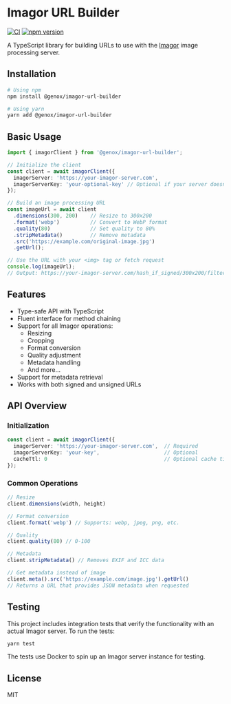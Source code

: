 # Imagor URL Builder

[![CI](https://github.com/genox/imagor-url-builder/actions/workflows/ci.yml/badge.svg)](https://github.com/genox/imagor-url-builder/actions/workflows/ci.yml)
[![npm version](https://badge.fury.io/js/@genox%2Fimagor-url-builder.svg)](https://www.npmjs.com/package/@genox/imagor-url-builder)

A TypeScript library for building URLs to use with the [Imagor](https://github.com/cshum/imagor) image processing server.

## Installation

```bash
# Using npm
npm install @genox/imagor-url-builder

# Using yarn
yarn add @genox/imagor-url-builder
```

## Basic Usage

```typescript
import { imagorClient } from '@genox/imagor-url-builder';

// Initialize the client
const client = await imagorClient({
  imagorServer: 'https://your-imagor-server.com',
  imagorServerKey: 'your-optional-key' // Optional if your server doesn't use keys
});

// Build an image processing URL
const imageUrl = await client
  .dimensions(300, 200)    // Resize to 300x200
  .format('webp')          // Convert to WebP format
  .quality(80)             // Set quality to 80%
  .stripMetadata()         // Remove metadata
  .src('https://example.com/original-image.jpg')
  .getUrl();

// Use the URL with your <img> tag or fetch request
console.log(imageUrl);
// Output: https://your-imagor-server.com/hash_if_signed/300x200/filters:format(webp):quality(80):strip_exif():strip_icc()/https://example.com/original-image.jpg
```

## Features

- Type-safe API with TypeScript
- Fluent interface for method chaining
- Support for all Imagor operations:
  - Resizing
  - Cropping
  - Format conversion
  - Quality adjustment
  - Metadata handling
  - And more...
- Support for metadata retrieval
- Works with both signed and unsigned URLs

## API Overview

### Initialization

```typescript
const client = await imagorClient({
  imagorServer: 'https://your-imagor-server.com',  // Required
  imagorServerKey: 'your-key',                     // Optional
  cacheTtl: 0                                      // Optional cache time in seconds
});
```

### Common Operations

```typescript
// Resize
client.dimensions(width, height)

// Format conversion
client.format('webp') // Supports: webp, jpeg, png, etc.

// Quality
client.quality(80) // 0-100

// Metadata
client.stripMetadata() // Removes EXIF and ICC data

// Get metadata instead of image
client.meta().src('https://example.com/image.jpg').getUrl()
// Returns a URL that provides JSON metadata when requested
```

## Testing

This project includes integration tests that verify the functionality with an actual Imagor server. To run the tests:

```bash
yarn test
```

The tests use Docker to spin up an Imagor server instance for testing.

## License

MIT
